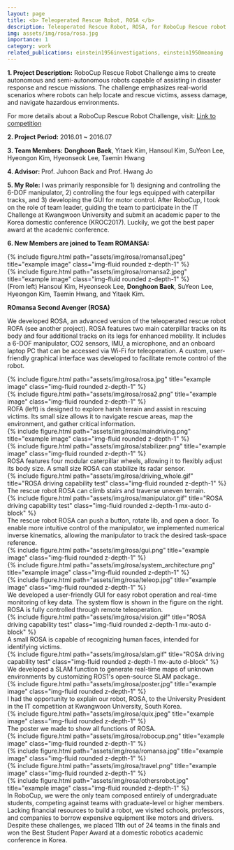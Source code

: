 ```yaml
---
layout: page
title: <b> Teleoperated Rescue Robot, ROSA </b>
description: Teleoperated Rescue Robot, ROSA, for RoboCup Rescue robot league (Undergraduate Project, 2016)
img: assets/img/rosa/rosa.jpg
importance: 1
category: work
related_publications: einstein1956investigations, einstein1950meaning
---
```


<p><b>1. Project Description:</b> RoboCup Rescue Robot Challenge aims to create autonomous and semi-autonomous robots capable of assisting in disaster response and rescue missions. The challenge emphasizes real-world scenarios where robots can help locate and rescue victims, assess damage, and navigate hazardous environments. </p>

<p>For more details about a RoboCup Rescue Robot Challenge, visit: <a href="https://www.nist.gov/el/intelligent-systems-division-73500/robocuprescue-league-2016">Link to competition</a></p>

<p><b>2. Project Period:</b> 2016.01 ~ 2016.07 </p>
<p><b>3. Team Members:</b> <b>Donghoon Baek</b>, Yitaek Kim, Hansoul Kim, SuYeon Lee, Hyeongon Kim, Hyeonseok Lee, Taemin Hwang </p>
<p><b>4. Advisor: </b> Prof. Juhoon Back and Prof. Hwang Jo</p>
<p><b>5. My Role: </b> I was primarily responsible for 1) designing and controlling the 6-DOF manipulator, 2) controlling the four legs equipped with caterpillar tracks, and 3) developing the GUI for motor control. After RoboCup, I took on the role of team leader, guiding the team to participate in the IT Challenge at Kwangwoon University and submit an academic paper to the Korea domestic conference (KROC2017). Luckily, we got the best paper award at the academic conference. </p>

<p><b>6. New Members are joined to Team ROMANSA: </b></p>


<div class="row">
    <div class="col-sm mt-3 mt-md-0">
        {% include figure.html path="assets/img/rosa/romansa1.jpeg" title="example image" class="img-fluid rounded z-depth-1" %}
    </div>
    <div class="col-sm mt-3 mt-md-0">
        {% include figure.html path="assets/img/rosa/romansa2.jpeg" title="example image" class="img-fluid rounded z-depth-1" %}
    </div>
</div>
<div class="caption">
    (From left) Hansoul Kim, Hyeonseok Lee, <b>Donghoon Baek</b>, SuYeon Lee, Hyeongon Kim, Taemin Hwang, and Yitaek Kim. 
</div>

<p><b> ROmansa Second Avenger (ROSA) </b></p>
<p> We developed ROSA, an advanced version of the teleoperated rescue robot ROFA (see another project). ROSA features two main caterpillar tracks on its body and four additional tracks on its legs for enhanced mobility. It includes a 6-DOF manipulator, CO2 sensors, IMU, a microphone, and an onboard laptop PC that can be accessed via Wi-Fi for teleoperation. A custom, user-friendly graphical interface was developed to facilitate remote control of the robot. </p>


<div class="row">
    <div class="col-sm mt-3 mt-md-0">
        {% include figure.html path="assets/img/rosa/rosa.jpg" title="example image" class="img-fluid rounded z-depth-1" %}
    </div>
    <div class="col-sm mt-3 mt-md-0">
        {% include figure.html path="assets/img/rosa/rosa2.png" title="example image" class="img-fluid rounded z-depth-1" %}
    </div>
</div>
<div class="caption">
    ROFA (left) is designed to explore harsh terrain and assist in rescuing victims. Its small size allows it to navigate rescue areas, map the environment, and gather critical information.
</div>

<div class="row">
    <div class="col-sm mt-3 mt-md-0">
        {% include figure.html path="assets/img/rosa/maindriving.png" title="example image" class="img-fluid rounded z-depth-1" %}
    </div>
    <div class="col-sm mt-3 mt-md-0">
        {% include figure.html path="assets/img/rosa/stabilizer.png" title="example image" class="img-fluid rounded z-depth-1" %}
    </div>
</div>
<div class="caption">
    ROSA features four modular caterpillar wheels, allowing it to flexibly adjust its body size. A small size ROSA can stabilize its radar sensor. 
</div>

<div class="row justify-content-center">
    <div class="col-sm mt-5 mt-md-0 text-center">
        {% include figure.html path="assets/img/rosa/driving_whole.gif" title="ROSA driving capability test" class="img-fluid rounded z-depth-1" %}
    </div>
</div>
<div class="caption text-center">
    The rescue robot ROSA can climb stairs and traverse uneven terrain.
</div>


<div class="row justify-content-center">
    <div class="col-sm mt-8 mt-md-0 text-center">
        {% include figure.html path="assets/img/rosa/manipulator.gif" title="ROSA driving capability test" class="img-fluid rounded z-depth-1 mx-auto d-block" %}
    </div>
</div>
<div class="caption text-center">
    The rescue robot ROSA can push a button, rotate lib, and open a door. To enable more intuitive control of the manipulator, we implemented numerical inverse kinematics, allowing the manipulator to track the desired task-space reference.   
</div>



<div class="row">
    <div class="col-sm mt-3 mt-md-0">
        {% include figure.html path="assets/img/rosa/gui.png" title="example image" class="img-fluid rounded z-depth-1" %}
    </div>
    <div class="col-sm mt-3 mt-md-0">
        {% include figure.html path="assets/img/rosa/system_architecture.png" title="example image" class="img-fluid rounded z-depth-1" %}
    </div>
    <div class="col-sm mt-3 mt-md-0">
        {% include figure.html path="assets/img/rosa/teleop.jpg" title="example image" class="img-fluid rounded z-depth-1" %}
    </div>
</div>
<div class="caption">
    We developed a user-friendly GUI for easy robot operation and real-time monitoring of key data. The system flow is shown in the figure on the right. ROSA is fully controlled through remote teleoperation.
</div>


<div class="row justify-content-center">
    <div class="col-sm mt-3 mt-md-0 text-center">
        {% include figure.html path="assets/img/rosa/vision.gif" title="ROSA driving capability test" class="img-fluid rounded z-depth-1 mx-auto d-block" %}
    </div>
</div>
<div class="caption">
    A small ROSA is capable of recognizing human faces, intended for identifying victims.
</div>

<div class="row justify-content-center">
    <div class="col-sm mt-3 mt-md-0 text-center">
        {% include figure.html path="assets/img/rosa/slam.gif" title="ROSA driving capability test" class="img-fluid rounded z-depth-1 mx-auto d-block" %}
    </div>
</div>
<div class="caption">
    We developed a SLAM function to generate real-time maps of unknown environments by customizing ROS1's open-source SLAM package..
</div>



<div class="row">
    <div class="col-sm-6 mt-3">
        {% include figure.html path="assets/img/rosa/poster.jpg" title="example image" class="img-fluid rounded z-depth-1" %}
    </div>
</div>
<div class="caption">
    I had the opportunity to explain our robot, ROSA, to the University President in the IT competition at Kwangwoon University, South Korea.
</div>

<div class="row">
    <div class="col-sm-6 mt-3">
        {% include figure.html path="assets/img/rosa/quix.jpeg" title="example image" class="img-fluid rounded z-depth-1" %}
    </div>
</div>
<div class="caption">
    The poster we made to show all functions of ROSA.
</div>



<div class="row">
    <div class="col-sm-6 mt-3">
        {% include figure.html path="assets/img/rosa/robocup.png" title="example image" class="img-fluid rounded z-depth-1" %}
    </div>
    <div class="col-sm-6 mt-3">
        {% include figure.html path="assets/img/rosa/romansa.jpg" title="example image" class="img-fluid rounded z-depth-1" %}
    </div>
    <div class="col-sm-6 mt-3">
        {% include figure.html path="assets/img/rosa/travel.png" title="example image" class="img-fluid rounded z-depth-1" %}
    </div>
    <div class="col-sm-6 mt-3">
        {% include figure.html path="assets/img/rosa/othersrobot.jpg" title="example image" class="img-fluid rounded z-depth-1" %}
    </div>
</div>

<div class="caption">
In RoboCup, we were the only team composed entirely of undergraduate students, competing against teams with graduate-level or higher members. Lacking financial resources to build a robot, we visited schools, professors, and companies to borrow expensive equipment like motors and drivers. Despite these challenges, we placed 11th out of 24 teams in the finals and won the Best Student Paper Award at a domestic robotics academic conference in Korea.
</div>